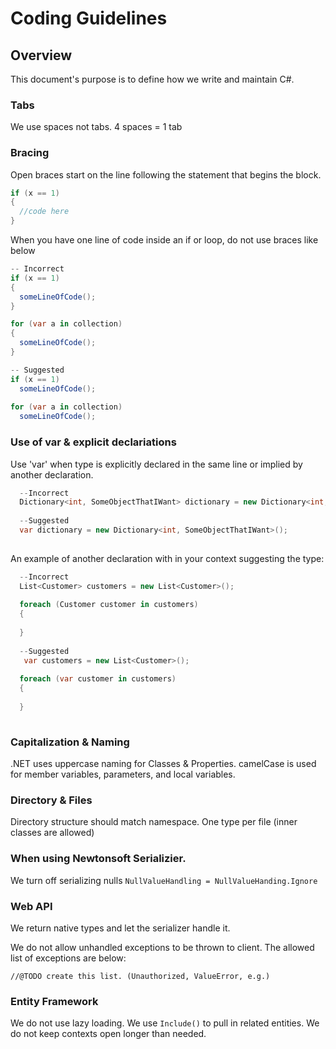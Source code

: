 # Coding Guidelines

## Overview

This document's purpose is to define how we write and maintain C#.


### Tabs

We use spaces not tabs.  4 spaces = 1 tab

### Bracing

Open braces start on the line following the statement that begins the block.
```C#
if (x == 1)
{
  //code here
}
```

When you have one line of code inside an if or loop, do not use braces like below
```C#
-- Incorrect
if (x == 1)
{
  someLineOfCode();
}

for (var a in collection)
{
  someLineOfCode();
}

-- Suggested
if (x == 1)
  someLineOfCode();
  
for (var a in collection)
  someLineOfCode();
```

### Use of var & explicit declariations

Use 'var' when type is explicitly declared in the same line or implied by another declaration.

```C#
  --Incorrect
  Dictionary<int, SomeObjectThatIWant> dictionary = new Dictionary<int, SomeObjectThatIWant>();
  
  --Suggested
  var dictionary = new Dictionary<int, SomeObjectThatIWant>();
  
```

An example of another declaration with in your context suggesting the type:

```C#
  --Incorrect
  List<Customer> customers = new List<Customer>();
  
  foreach (Customer customer in customers)
  {
  
  }
  
  --Suggested
   var customers = new List<Customer>();
  
  foreach (var customer in customers)
  {
  
  }
  
```

### Capitalization & Naming

.NET uses uppercase naming for Classes & Properties.  camelCase is used for member variables, parameters, and local variables.



### Directory & Files

Directory structure should match namespace.  One type per file (inner classes are allowed)


### When using Newtonsoft Serializier.

We turn off serializing nulls ```NullValueHandling = NullValueHanding.Ignore```



### Web API

We return native types and let the serializer handle it.  


We do not allow unhandled exceptions to be thrown to client.  The allowed list of exceptions are below:

```//@TODO create this list. (Unauthorized, ValueError, e.g.)```


### Entity Framework

We do not use lazy loading.  We use ```Include()``` to pull in related entities.  We do not keep contexts open longer than needed.


